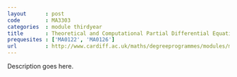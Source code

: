 ```yaml
---
layout      : post
code        : MA3303
categories  : module thirdyear
title       : Theoretical and Computational Partial Differential Equations
prequesites : ['MA0122', 'MA0126']
url         : http://www.cardiff.ac.uk/maths/degreeprogrammes/modules/ma3303.html
---
```


Description goes here.

